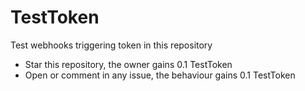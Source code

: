 # TestToken
Test webhooks triggering token in this repository
* Star this repository, the owner gains 0.1 TestToken
* Open or comment in any issue, the behaviour gains 0.1 TestToken
